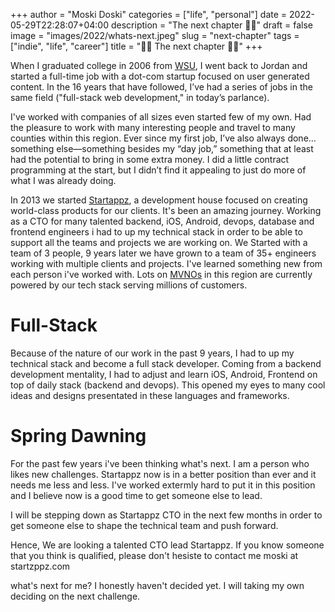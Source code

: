 +++
author = "Moski Doski"
categories = ["life", "personal"]
date = 2022-05-29T22:28:07+04:00
description = "The next chapter 🧙‍♂️"
draft = false
image = "images/2022/whats-next.jpeg"
slug = "next-chapter"
tags = ["indie", "life", "career"]
title = "🧙‍♂️ The next chapter 🧙‍♂️"
+++

When I graduated college in 2006 from [WSU](https://wsu.edu), I went back to Jordan and  started a full-time job with a dot-com startup focused on user generated content. In the 16 years that have followed, I’ve had a series of jobs in the same field ("full-stack web development," in today’s parlance).

I've worked with companies of all sizes even started few of my own. Had the pleasure to work with many interesting people and travel to many counties within this region. Ever since my first job, I’ve also always done…something else—something besides my “day job,” something that at least had the potential to bring in some extra money. I did a little contract programming at the start, but I didn’t find it appealing to just do more of what I was already doing.

In 2013 we started [Startappz](https://startappz.com), a development house focused on creating world-class products for our clients. It's been an amazing journey. Working as a CTO for many talented backend, iOS, Android, devops, database and frontend engineers i had to up my technical stack in order to be able to support all the teams and projects we are working on. We Started with a team of 3 people, 9 years later we have grown to a team of 35+ engineers working with multiple clients and projects. I've learned something new from each person i've worked with. Lots on [MVNOs](https://en.wikipedia.org/wiki/Mobile_virtual_network_operator) in this region are currently powered by our tech stack serving millions of customers.

# Full-Stack

Because of the nature of our work in the past 9 years, I had to up my technical stack and become a full stack developer. Coming from a backend development mentality, I had to adjust and learn iOS, Android, Frontend on top of daily stack (backend and devops). This opened my eyes to many cool ideas and designs presentated in these languages and frameworks. 


# Spring Dawning

For the past few years i've been thinking what's next. I am a person who likes new challenges. Startappz now is in a better position than ever and it needs me less and less. I've worked extermly hard to put it in this position and I believe now is a good time to get someone else to lead.

I will be stepping down as Startappz CTO in the next few months in order to get someone else to shape the technical team and push forward.

Hence, We are looking a talented CTO lead Startappz. If you know someone that you think is qualified, please don't hesiste to contact me moski at startzppz.com


what's next for me? I honestly haven't decided yet. I will taking my own deciding on the next challenge.